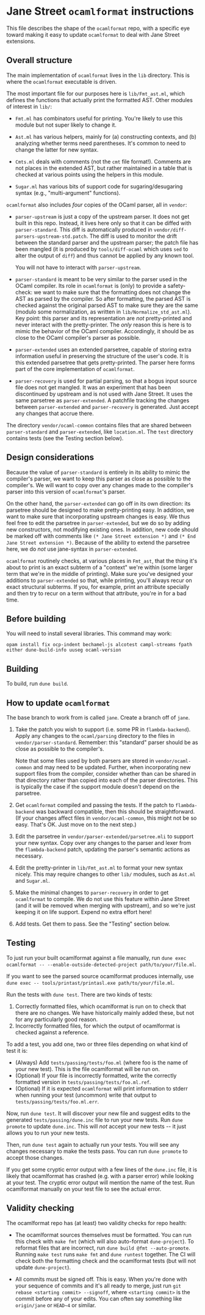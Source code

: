 Jane Street `ocamlformat` instructions
======================================

This file describes the shape of the `ocamlformat` repo, with a
specific eye toward making it easy to update `ocamlformat` to deal
with Jane Street extensions.

Overall structure
-----------------

The main implementation of `ocamlformat` lives in the `lib` directory.
This is where the `ocamlformat` executable is driven.

The most important file for our purposes here is `lib/Fmt_ast.ml`, which
defines the functions that actually print the formatted AST. Other modules
of interest in `lib/`:

* `Fmt.ml` has combinators useful for printing. You're likely to use this
  module but not super likely to change it.
  
* `Ast.ml` has various helpers, mainly for (a) constructing contexts, and (b)
  analyzing whether terms need parentheses. It's common to need to change the
  latter for new syntax.

* `Cmts.ml` deals with comments (not the `cmt` file format!). Comments are not
  places in the extended AST, but rather maintained in a table that is checked
  at various points using the helpers in this module.
  
* `Sugar.ml` has various bits of support code for sugaring/desugaring syntax
  (e.g., "multi-argument" functions).

`ocamlformat` also includes *four* copies of the OCaml parser, all in
`vendor`:

* `parser-upstream` is just a copy of the upstream parser. It does not get
  built in this repo. Instead, it lives here only so that it can be diffed
  with `parser-standard`. This diff is automatically produced in
  `vendor/diff-parsers-upstream-std.patch`. The diff is used to monitor the
  drift between the standard parser and the upstream parser; the patch file
  has been mangled (it is produced by `tools/diff-ocaml` which uses `sed` to
  alter the output of `diff`) and thus cannot be applied by any known tool.
  
    You will not have to interact with `parser-upstream`.
  
* `parser-standard` is meant to be very similar to the parser used in the
  OCaml compiler. Its role in `ocamlformat` is (only) to provide a safety-check:
  we want to make sure that the formatting does not change the AST as parsed by
  the compiler. So after formatting, the parsed AST is checked against the
  original parsed AST to make sure they are the same (modulo some normalization,
  as written in `lib/Normalize_std_ast.ml`). Key point: this parser and its
  representation are *not* pretty-printed and never interact with the
  pretty-printer. The *only* reason this is here is to mimic the behavior of the
  OCaml compiler. Accordingly, it should be as close to the OCaml compiler's
  parser as possible.
  
* `parser-extended` uses an extended parsetree, capable of storing extra
  information useful in preserving the structure of the user's code. It is this
  extended parsetree that gets pretty-printed. The parser here forms part of the
  core implementation of `ocamlformat`.
  
* `parser-recovery` is used for partial parsing, so that a bogus input source
  file does not get mangled. It was an experiment that has been discontinued by
  upstream and is not used with Jane Street. It uses the same parsetree as
  `parser-extended`. A patchfile tracking the changes between `parser-extended`
  and `parser-recovery` is generated. Just accept any changes that accrue there.
  
The directory `vendor/ocaml-common` contains files that are shared between
`parser-standard` and `parser-extended`, like `location.ml`.  The `test`
directory contains tests (see the Testing section below).

Design considerations
---------------------

Because the value of `parser-standard` is entirely in its ability to mimic the
compiler's parser, we want to keep this parser as close as possible to the
compiler's. We will want to copy over any changes made to the compiler's parser
into this version of `ocamlformat`'s parser.

On the other hand, the `parser-extended` can go off in its own direction: its
parsetree should be designed to make pretty-printing easy. In addition, we want
to make sure that incorporating upstream changes is easy. We thus feel free to
edit the parsetree in `parser-extended`, but we do so by adding new
constructors, not modifying existing ones. In addition, new code should be
marked off with comments like `(* Jane Street extension *)` and `(* End Jane
Street extension *)`. Because of the ability to extend the parsetree here, we do
*not* use jane-syntax in `parser-extended`.

`ocamlformat` routinely checks, at various places in `Fmt_ast`, that the thing
it's about to print is an exact subterm of a "context" we're within (some larger
term that we're in the middle of printing). Make sure you've designed your
additions to `parser-extended` so that, while printing, you'll always recur on
exact structural subterms. If you, for example, print an attribute specially
and then try to recur on a term without that attribute, you're in for a bad
time.

Before building
---------------

You will need to install several libraries. This command may work:

```
opam install fix ocp-indent bechamel-js alcotest campl-streams fpath either dune-build-info uuseg ocaml-version
```

Building
--------

To build, run `dune build`.

How to update `ocamlformat`
---------------------------

The base branch to work from is called `jane`. Create a branch off of `jane`.

1. Take the patch you wish to support (i.e. some PR in `flambda-backend`).
   Apply any changes to the `ocaml/parsing` directory to the files in
   `vendor/parser-standard`. Remember: this "standard" parser should be as
   close as possible to the compiler's.
   
    Note that some files used by both parsers are stored in
   `vendor/ocaml-common` and may need to be updated.  Further, when
   incorporating new support files from the compiler, consider whether than can
   be shared in that directory rather than copied into each of the parser
   directories.  This is typically the case if the support module doesn't depend
   on the parsetree.
   
2. Get `ocamlformat` compiled and passing the tests. If the patch to
   `flambda-backend` was backward compatible, then this should be
   straightforward. (If your changes affect files in `vendor/ocaml-common`, this
   might not be so easy. That's OK. Just move on to the next step.)
   
3. Edit the parsetree in `vendor/parser-extended/parsetree.mli` to support your
   new syntax. Copy over any changes to the parser and lexer from the
   `flambda-backend` patch, updating the parser's semantic actions as necessary.

4. Edit the pretty-printer in `lib/Fmt_ast.ml` to format your new syntax nicely.
   This may require changes to other `lib/` modules, such as `Ast.ml` and
   `Sugar.ml`.

5. Make the minimal changes to `parser-recovery` in order to get `ocamlformat`
   to compile. We do not use this feature within Jane Street (and it will be
   removed when merging with upstream), and so we're just keeping it on life
   support. Expend no extra effort here!

6. Add tests. Get them to pass. See the "Testing" section below.

Testing
-------

To just run your built ocamlformat against a file manually, run
`dune exec ocamlformat -- --enable-outside-detected-project path/to/your/file.ml`.

If you want to see the parsed source ocamlformat produces internally, use
`dune exec -- tools/printast/printasl.exe path/to/your/file.ml`.

Run the tests with `dune test`. There are two kinds of tests:

1) Correctly formatted files, which ocamlformat is run on to check that there
   are no changes.  We have historically mainly added these, but not for any
   particularly good reason.
2) Incorrectly formatted files, for which the output of ocamlformat is checked
   against a reference.

To add a test, you add one, two or three files depending on what kind of test it
is:

- (Always) Add `tests/passing/tests/foo.ml` (where foo is the name of your new
  test).  This is the file ocamlformat will be run on.
- (Optional) If your file is incorrectly formatted, write the correctly
  formatted version in `tests/passing/tests/foo.ml.ref`.
- (Optional) If it is expected `ocamlformat` will print information to stderr
  when running your test (uncommon) write that output to
  `tests/passing/tests/foo.ml.err`.

Now, run `dune test`. It will discover your new file and suggest edits to
the generated `tests/passing/dune.inc` file to run your new tests. Run
`dune promote` to update `dune.inc`. This will *not* accept your new tests -- it
just allows you to run your new tests.

Then, run `dune test` again to actually run your tests. You will see any changes
necessary to make the tests pass. You can run `dune promote` to accept those
changes.

If you get some cryptic error output with a few lines of the `dune.inc` file, it
is likely that ocamlformat has crashed (e.g. with a parser error) while looking
at your test. The cryptic error output will mention the name of the test. Run
ocamlformat manually on your test file to see the actual error.

Validity checking
-----------------

The ocamlformat repo has (at least) two validity checks for repo health:

* The ocamlformat sources themselves must be formatted. You can run this check
with `make fmt` (which will also auto-format `dune-project`).  To reformat files
that are incorrect, run `dune build @fmt --auto-promote`. Running `make test`
runs `make fmt` and `dune runtest` together.  The CI will check both the
formatting check and the ocamlformat tests (but will not update `dune-project`).

* All commits must be signed off. This is easy. When you're done with your
sequence of commits and it's all ready to merge, just run
`git rebase <starting commit> --signoff`, where `<starting commit>` is the
commit before any of your edits. You can often say something like `origin/jane`
or `HEAD~4` or similar.
